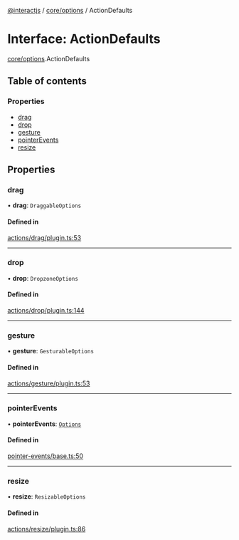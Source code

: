 [@interactjs](../README.md) / [core/options](../modules/core_options.md) / ActionDefaults

# Interface: ActionDefaults

[core/options](../modules/core_options.md).ActionDefaults

## Table of contents

### Properties

- [drag](core_options.ActionDefaults.md#drag)
- [drop](core_options.ActionDefaults.md#drop)
- [gesture](core_options.ActionDefaults.md#gesture)
- [pointerEvents](core_options.ActionDefaults.md#pointerevents)
- [resize](core_options.ActionDefaults.md#resize)

## Properties

### drag

• **drag**: `DraggableOptions`

#### Defined in

[actions/drag/plugin.ts:53](https://github.com/taye/interact.js/blob/d3d47461/packages/@interactjs/actions/drag/plugin.ts#L53)

___

### drop

• **drop**: `DropzoneOptions`

#### Defined in

[actions/drop/plugin.ts:144](https://github.com/taye/interact.js/blob/d3d47461/packages/@interactjs/actions/drop/plugin.ts#L144)

___

### gesture

• **gesture**: `GesturableOptions`

#### Defined in

[actions/gesture/plugin.ts:53](https://github.com/taye/interact.js/blob/d3d47461/packages/@interactjs/actions/gesture/plugin.ts#L53)

___

### pointerEvents

• **pointerEvents**: [`Options`](../modules/core_options.md#options)

#### Defined in

[pointer-events/base.ts:50](https://github.com/taye/interact.js/blob/d3d47461/packages/@interactjs/pointer-events/base.ts#L50)

___

### resize

• **resize**: `ResizableOptions`

#### Defined in

[actions/resize/plugin.ts:86](https://github.com/taye/interact.js/blob/d3d47461/packages/@interactjs/actions/resize/plugin.ts#L86)
